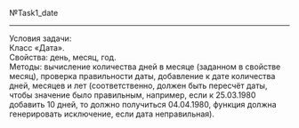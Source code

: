 №Task1_date
_______

Условия задачи:    
Класс «Дата».    
Свойства: день, месяц, год.     
Методы: вычисление количества дней в месяце (заданном в свойстве месяц), проверка правильности даты, добавление к дате количества дней, месяцев и лет (соответственно, должен быть пересчёт даты, чтобы значение было правильным, например, если к 25.03.1980 добавить 10 дней, то должно получиться 04.04.1980, функция должна генерировать исключение, если дата неправильная).

